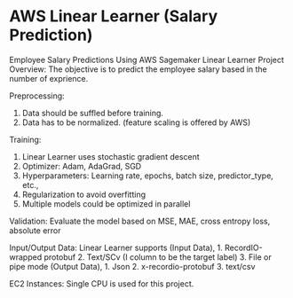 # AWS Linear Learner (Salary Prediction)
Employee Salary Predictions Using AWS Sagemaker Linear Learner
Project Overview: The objective is to predict the employee salary based in the number of exprience.


Preprocessing:
1. Data should be suffled before training.
2. Data has to be normalized. (feature scaling is offered by AWS)

Training:
1. Linear Learner uses stochastic gradient descent
2. Optimizer: Adam, AdaGrad, SGD
3. Hyperparameters: Learning rate, epochs, batch size, predictor_type, etc.,
4. Regularization to avoid overfitting
5. Multiple models could be optimized in parallel 

Validation:
Evaluate the model based on MSE, MAE, cross entropy loss, absolute error

Input/Output Data:
Linear Learner supports 
      (Input Data),
      1. RecordIO-wrapped protobuf 
      2. Text/SCv (I column to be the target label)
      3. File or pipe mode
      (Output Data),
      1. Json
      2. x-recordio-protobuf
      3. text/csv
      
EC2 Instances: Single CPU is used for this project.


